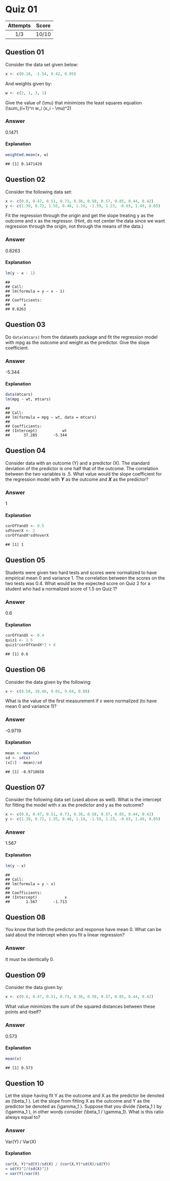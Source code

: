 Quiz 01
=======

| Attempts | Score |
|:--------:|:-----:|
|    1/3   | 10/10 |

Question 01
-----------

Consider the data set given below:

``` r
x <- c(0.18, -1.54, 0.42, 0.95)
```

And weights given by:

``` r
w <- c(2, 1, 3, 1)
```

Give the value of \(\mu\) that minimizes the least squares equation \(\sum_{i=1}^n w_i (x_i - \mu)^2\)

### Answer

0.1471

#### Explanation

``` r
weighted.mean(x, w)
```

    ## [1] 0.1471429

Question 02
-----------

Consider the following data set:

``` r
x <- c(0.8, 0.47, 0.51, 0.73, 0.36, 0.58, 0.57, 0.85, 0.44, 0.42)
y <- c(1.39, 0.72, 1.55, 0.48, 1.19, -1.59, 1.23, -0.65, 1.49, 0.05)
```

Fit the regression through the origin and get the slope treating y as the outcome and x as the regressor. (Hint, do not center the data since we want regression through the origin, not through the means of the data.)

### Answer

0.8263

#### Explanation

``` r
lm(y ~ x - 1)
```

    ## 
    ## Call:
    ## lm(formula = y ~ x - 1)
    ## 
    ## Coefficients:
    ##      x  
    ## 0.8263

Question 03
-----------

Do `data(mtcars)` from the datasets package and fit the regression model with mpg as the outcome and weight as the predictor. Give the slope coefficient.

### Answer

-5.344

#### Explanation

``` r
data(mtcars)
lm(mpg ~ wt, mtcars)
```

    ## 
    ## Call:
    ## lm(formula = mpg ~ wt, data = mtcars)
    ## 
    ## Coefficients:
    ## (Intercept)           wt  
    ##      37.285       -5.344

Question 04
-----------

Consider data with an outcome (Y) and a predictor (X). The standard deviation of the predictor is one half that of the outcome. The correlation between the two variables is .5. What value would the slope coefficient for the regression model with <b><i>Y</i></b> as the outcome and <b><i>X</i></b> as the predictor?

### Answer

1

#### Explanation

``` r
corOfYandX <- 0.5
sdYoverX <- 2
corOfYandX*sdYoverX
```

    ## [1] 1

Question 05
-----------

Students were given two hard tests and scores were normalized to have empirical mean 0 and variance 1. The correlation between the scores on the two tests was 0.4. What would be the expected score on Quiz 2 for a student who had a normalized score of 1.5 on Quiz 1?

### Answer

0.6

#### Explanation

``` r
corOfYandX <- 0.4
quiz1 <- 1.5
quiz1*corOfYandX*1 + 0
```

    ## [1] 0.6

Question 06
-----------

Consider the data given by the following:

``` r
x <- c(8.58, 10.46, 9.01, 9.64, 8.86)
```

What is the value of the first measurement if x were normalized (to have mean 0 and variance 1)?

### Answer

-0.9719

#### Explanation

``` r
mean <- mean(x)
sd <- sd(x)
(x[1] - mean)/sd
```

    ## [1] -0.9718658

Question 07
-----------

Consider the following data set (used above as well). What is the intercept for fitting the model with x as the predictor and y as the outcome?

``` r
x <- c(0.8, 0.47, 0.51, 0.73, 0.36, 0.58, 0.57, 0.85, 0.44, 0.42)
y <- c(1.39, 0.72, 1.55, 0.48, 1.19, -1.59, 1.23, -0.65, 1.49, 0.05)
```

### Answer

1.567

#### Explanation

``` r
lm(y ~ x)
```

    ## 
    ## Call:
    ## lm(formula = y ~ x)
    ## 
    ## Coefficients:
    ## (Intercept)            x  
    ##       1.567       -1.713

Question 08
-----------

You know that both the predictor and response have mean 0. What can be said about the intercept when you fit a linear regression?

### Answer

It must be identically 0.

Question 09
-----------

Consider the data given by:

``` r
x <- c(0.8, 0.47, 0.51, 0.73, 0.36, 0.58, 0.57, 0.85, 0.44, 0.42)
```

What value minimizes the sum of the squared distances between these points and itself?

### Answer

0.573

#### Explanation

``` r
mean(x)
```

    ## [1] 0.573

Question 10
-----------

Let the slope having fit Y as the outcome and X as the predictor be denoted as \(\beta_1 \). Let the slope from fitting X as the outcome and Y as the predictor be denoted as \(\gamma_1 \). Suppose that you divide \(\beta_1 \) by \(\gamma_1 \), in other words consider \(\beta_1 / \gamma_1\). What is this ratio always equal to?

### Answer

Var(Y) / Var(X)

#### Explanation

``` r
cor(X, Y)*sd(Y)/sd(X) / (cor(X,Y)*sd(X)/sd(Y))
= sd(Y)^2/(sd(X)^2) 
= var(Y)/var(X)
```
